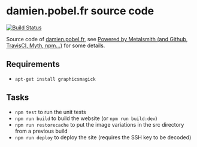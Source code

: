 # damien.pobel.fr source code

[![Build
Status](https://travis-ci.org/dpobel/damien.pobel.fr.svg?branch=master)](https://travis-ci.org/dpobel/damien.pobel.fr)

Source code of [damien.pobel.fr](https://damien.pobel.fr/), see [Powered by
Metalsmith (and Github, TravisCI, Myth,
npm...)](https://damien.pobel.fr/post/powered-by-metalsmith/) for some details.

## Requirements

* `apt-get install graphicsmagick`

## Tasks

* `npm test` to run the unit tests
* `npm run build` to build the website (or `npm run build:dev`)
* `npm run restorecache` to put the image variations in the src directory from a
  previous build
* `npm run deploy` to deploy the site (requires the SSH key to be decoded)
